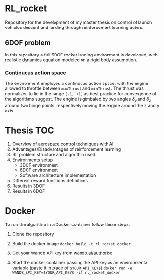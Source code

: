 # RL_rocket
Repository for the development of my master thesis on control of launch vehicles descent and landing through reinforcement learning actors.

## 6DOF problem
In this repository a full 6DOF rocket landing environment is developed, with realistic dynamics equation modeled on a rigid body assumption.

### Continuous action space
The environment employes a continuous action space, with the engine allowed to throttle between `maxThrust` and `minThrust`. The thrust was normalized to lie in the range `[-1, +1]` as best practice for convergence of the algorithms suggest. The engine is gimbaled by two angles $\delta_y$ and $\delta_z$ around two hinge points, respectively moving the engine around the z and y axis.

# Thesis TOC

1. Overview of aerospace control techniques with AI
2. Advantages/Disadvantages of reinforcement learning
3. RL problem structure and algorithm used
4. Environments setup
    - 3DOF environment
    - 6DOF environment
    - Software architecture implementation
5. Different reward functions definitions
6. Results in 3DOF
7. Results in 6DOF

# Docker
To run the algorithm in a Docker container follow these steps:
1. Clone the repository

2. Build the docker image `docker build -t rl_rocket_docker .`
3. Get your Wandb API key from [wandb.ai/authorise](https://www.wandb.ai/authorise)
4. Start the docker container passing the API key as an environmental variable (paste it in place of `$YOUR_API_KEY$`)
`docker run -e WANDB_API_KEY=$YOUR_API_KEY$ -it rl_rocket_docker`
